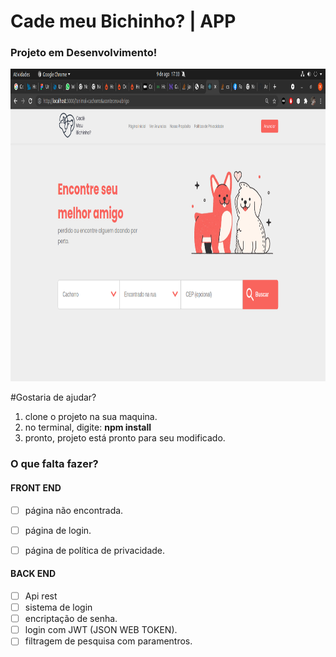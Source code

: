 # Cade meu Bichinho? | APP 

### Projeto em Desenvolvimento!

<p align="center">
  <img src="https://github.com/ArthurMaciel95/cade_meu_bichinho/blob/main/media/pagina_inicial.png" width="900px" height="500px" alt="image project cadê meu bichinho">
</p>


#Gostaria de ajudar?

1. clone o projeto na sua maquina.
2. no terminal, digite: **npm install**
3. pronto, projeto está pronto para seu modificado.




### O que falta fazer?

#### FRONT END
- [ ] página não encontrada.
- [ ] página de login.
- [ ] página de política de privacidade.



#### BACK END
- [ ] Api rest
- [ ] sistema de login 
- [ ] encriptação de senha.
- [ ] login com JWT (JSON WEB TOKEN).
- [ ] filtragem de pesquisa com paramentros.
